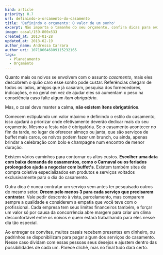 ```yaml
---
kind: article
priority: 0.7
url: definindo-o-orcamento-do-casamento
title: 'Definindo o orçamento: O valor de um sonho'
excerpt: Não importa o tamanho do seu orçamento, confira dicas para evitar confusões e aproveite nossa planilha de custos para organizar as finanças do evento.
image: casal/159-800x533
created_at: 2013-01-28
updated_at: 2013-02-19
author_name: Andressa Carrara
author_uri: 107186646809115232165
tags:
  - Planejamento
  - Orçamento
---
```


Quanto mais os noivos se envolvem com o assunto _casamento_, mais eles descobrem o quão caro esse sonho pode custar. Referências chegam de todos os lados, amigos que já casaram, pesquisa dos fornecedores, indicações, e no geral em vez de ajudar eles só aumentam o peso na consciência caso falte algum _ítem obrigatório_.

Mas, o casal deve manter a calma, __não existem ítens obrigatórios__.

Comecem estipulando um valor máximo e definindo o estilo do casamento, isso ajudará a priorizar onde efetivamente deverão dedicar mais do seu orçamento. Mesmo a festa não é obrigatória. Se o casamento acontecer no fim da tarde, no lugar de oferecer almoço ou janta, que são serviços de buffet mais caros, os noivos podem fazer um brunch, ou ainda, apenas brindar a celebração com bolo e champagne num encontro de menor duração.

Existem vários caminhos para contornar os altos custos. __Escolher uma data com baixa demanda de casamentos, como o Carnaval ou os feriados prolongados ajuda a negociar com buffet's__. Existem também sites de compra coletiva especializados em produtos e serviços voltados exclusivamente para o dia do casamento.

Outra dica é nunca contratar um serviço sem antes ter pesquisado outros do mesmo setor. __Orcem pelo menos 3 para cada serviço que precisarem contratar__. Vale pedir desconto à vista, parcelamento, mas comparem sempre a qualidade e considerem a empatia que você teve com o profissional. Cada empresa tem seus limites financeiros também, e forçar um valor só por causa da concorrência abre margem para criar um clima desconfortável entre os noivos e quem estará trabalhando para eles nesse dia tão especial.

Ao entregar os convites, muitos casais recebem presentes em dinheiro, ou padrinhos se disponibilizam para pagar algum dos serviços do casamento. Nesse caso dividam com essas pessoas seus desejos e ajustem dentro das possibilidades de cada um. Parece clichê, mas no final tudo dará certo.
